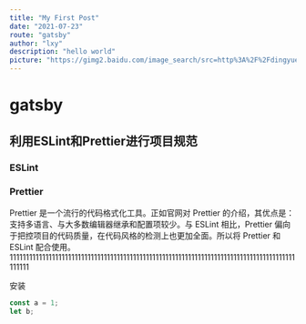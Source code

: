```yaml
---
title: "My First Post"
date: "2021-07-23"
route: "gatsby"
author: "lxy"
description: "hello world"
picture: "https://gimg2.baidu.com/image_search/src=http%3A%2F%2Fdingyue.ws.126.net%2F2020%2F0525%2Fb263ec5fj00qaumh3003ld200m900xcg00it00s6.jpg&refer=http%3A%2F%2Fdingyue.ws.126.net&app=2002&size=f9999,10000&q=a80&n=0&g=0n&fmt=jpeg?sec=1644396362&t=c424c43551da1e0f8a453d34137b03db"
---
```


# gatsby
## 利用ESLint和Prettier进行项目规范
### ESLint
### Prettier
Prettier 是一个流行的代码格式化工具。正如官网对 Prettier 的介绍，其优点是：支持多语言、与大多数编辑器继承和配置项较少。与 ESLint 相比，Prettier 偏向于把控项目的代码质量，在代码风格的检测上也更加全面。所以将 Prettier 和 ESLint 配合使用。1111111111111111111111111111111111111111111111111111111111111111111111111111111111111111111111

安装
``` javascript
const a = 1;
let b;
```